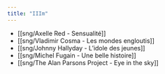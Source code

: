 ```yaml
---
title: "IIIm"
---
```


- [[sng/Axelle Red - Sensualité]]
- [[sng/Vladimir Cosma - Les mondes engloutis]]
- [[sng/Johnny Hallyday - L’idole des jeunes]]
- [[sng/Michel Fugain - Une belle histoire]]
- [[sng/The Alan Parsons Project - Eye in the sky]]


